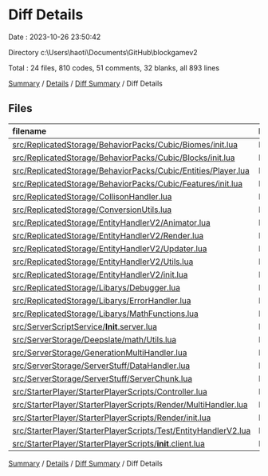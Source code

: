 # Diff Details

Date : 2023-10-26 23:50:42

Directory c:\\Users\\haoti\\Documents\\GitHub\\blockgamev2

Total : 24 files,  810 codes, 51 comments, 32 blanks, all 893 lines

[Summary](results.md) / [Details](details.md) / [Diff Summary](diff.md) / Diff Details

## Files
| filename | language | code | comment | blank | total |
| :--- | :--- | ---: | ---: | ---: | ---: |
| [src/ReplicatedStorage/BehaviorPacks/Cubic/Biomes/init.lua](/src/ReplicatedStorage/BehaviorPacks/Cubic/Biomes/init.lua) | Lua | 1 | 0 | 0 | 1 |
| [src/ReplicatedStorage/BehaviorPacks/Cubic/Blocks/init.lua](/src/ReplicatedStorage/BehaviorPacks/Cubic/Blocks/init.lua) | Lua | 10 | 0 | 0 | 10 |
| [src/ReplicatedStorage/BehaviorPacks/Cubic/Entities/Player.lua](/src/ReplicatedStorage/BehaviorPacks/Cubic/Entities/Player.lua) | Lua | 3 | 0 | 0 | 3 |
| [src/ReplicatedStorage/BehaviorPacks/Cubic/Features/init.lua](/src/ReplicatedStorage/BehaviorPacks/Cubic/Features/init.lua) | Lua | 18 | 0 | 1 | 19 |
| [src/ReplicatedStorage/CollisonHandler.lua](/src/ReplicatedStorage/CollisonHandler.lua) | Lua | -6 | 0 | 1 | -5 |
| [src/ReplicatedStorage/ConversionUtils.lua](/src/ReplicatedStorage/ConversionUtils.lua) | Lua | 16 | 1 | 0 | 17 |
| [src/ReplicatedStorage/EntityHandlerV2/Animator.lua](/src/ReplicatedStorage/EntityHandlerV2/Animator.lua) | Lua | 47 | 0 | 4 | 51 |
| [src/ReplicatedStorage/EntityHandlerV2/Render.lua](/src/ReplicatedStorage/EntityHandlerV2/Render.lua) | Lua | 56 | 21 | 3 | 80 |
| [src/ReplicatedStorage/EntityHandlerV2/Updater.lua](/src/ReplicatedStorage/EntityHandlerV2/Updater.lua) | Lua | 14 | 0 | 0 | 14 |
| [src/ReplicatedStorage/EntityHandlerV2/Utils.lua](/src/ReplicatedStorage/EntityHandlerV2/Utils.lua) | Lua | 308 | 6 | 15 | 329 |
| [src/ReplicatedStorage/EntityHandlerV2/init.lua](/src/ReplicatedStorage/EntityHandlerV2/init.lua) | Lua | 220 | 19 | 4 | 243 |
| [src/ReplicatedStorage/Libarys/Debugger.lua](/src/ReplicatedStorage/Libarys/Debugger.lua) | Lua | -1 | 1 | 0 | 0 |
| [src/ReplicatedStorage/Libarys/ErrorHandler.lua](/src/ReplicatedStorage/Libarys/ErrorHandler.lua) | Lua | 10 | 0 | 0 | 10 |
| [src/ReplicatedStorage/Libarys/MathFunctions.lua](/src/ReplicatedStorage/Libarys/MathFunctions.lua) | Lua | 36 | 1 | 2 | 39 |
| [src/ServerScriptService/__Init__.server.lua](/src/ServerScriptService/__Init__.server.lua) | Lua | 1 | 0 | 0 | 1 |
| [src/ServerStorage/Deepslate/math/Utils.lua](/src/ServerStorage/Deepslate/math/Utils.lua) | Lua | 0 | 0 | 1 | 1 |
| [src/ServerStorage/GenerationMultiHandler.lua](/src/ServerStorage/GenerationMultiHandler.lua) | Lua | -4 | 0 | 0 | -4 |
| [src/ServerStorage/ServerStuff/DataHandler.lua](/src/ServerStorage/ServerStuff/DataHandler.lua) | Lua | 21 | 0 | -1 | 20 |
| [src/ServerStorage/ServerStuff/ServerChunk.lua](/src/ServerStorage/ServerStuff/ServerChunk.lua) | Lua | 5 | 0 | -1 | 4 |
| [src/StarterPlayer/StarterPlayerScripts/Controller.lua](/src/StarterPlayer/StarterPlayerScripts/Controller.lua) | Lua | 5 | 2 | 0 | 7 |
| [src/StarterPlayer/StarterPlayerScripts/Render/MultiHandler.lua](/src/StarterPlayer/StarterPlayerScripts/Render/MultiHandler.lua) | Lua | -3 | 0 | 0 | -3 |
| [src/StarterPlayer/StarterPlayerScripts/Render/init.lua](/src/StarterPlayer/StarterPlayerScripts/Render/init.lua) | Lua | 2 | 0 | 0 | 2 |
| [src/StarterPlayer/StarterPlayerScripts/Test/EntityHandlerV2.lua](/src/StarterPlayer/StarterPlayerScripts/Test/EntityHandlerV2.lua) | Lua | 50 | 0 | 3 | 53 |
| [src/StarterPlayer/StarterPlayerScripts/__init__.client.lua](/src/StarterPlayer/StarterPlayerScripts/__init__.client.lua) | Lua | 1 | 0 | 0 | 1 |

[Summary](results.md) / [Details](details.md) / [Diff Summary](diff.md) / Diff Details